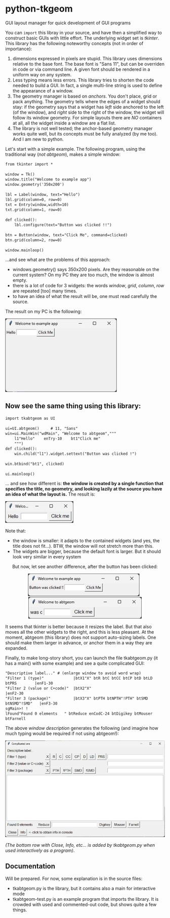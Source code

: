 # python-tkgeom
GUI layout manager for quick development of GUI programs

You can `import` this libray in your source, and have then a simplified way to construct basic GUIs with little effort. The underlying widget set is *tkinter*.
This library has the following noteworthy concepts (not in order of importance):
1. dimensions expressed in pixels are stupid. This library uses dimensions relative to the base font. The base font is "Sans 11", but can be overriden in code or via command line. A given font should be rendered in a uniform way on any system.
2. Less typing means less errors. This library tries to shorten the code needed to build a GUI. In fact, a single multi-line string is used to define the appearance of a window.
3. The geometry manager is based on *anchors*. You don't place, grid or pack anything. The geometry tells where the edges of a widget should stay: if the geometry says that a widget has *left* side anchored to the left (of the window), and *right* side to the right of the window, the widget will follow its window geometry. For simple layouts there are *NO* containers at all, all the widget inside a window are a flat list.
4. The library is not well tested; the anchor-based geometry manager works quite well, but its concepts must be fully analyzed (by me too). And I am new to python.

Let's start with a simple example. The following program, using the traditional way (*not abtgeom*), makes a simple window:

    from tkinter import *
    
    window = Tk()
    window.title("Welcome to example app")
    window.geometry('350x200')
    
    lbl = Label(window, text="Hello")
    lbl.grid(column=0, row=0)
    txt = Entry(window,width=10)
    txt.grid(column=1, row=0)
    
    def clicked():
        lbl.configure(text="Button was clicked !!")
    
    btn = Button(window, text="Click Me", command=clicked)
    btn.grid(column=2, row=0)
    
    window.mainloop()

...and see what are the problems of this approach:
* windows.geometry() says 350x200 pixels. Are they reasonable on the current system? On my PC they are too much, the window is almost empty.
* there is a lot of code for 3 widgets: the words *window*, *grid*, *column*, *row* are repeated [too] many times.
* to have an idea of what the result will be, one must read carefully the source.

The result on my PC is the following:

![output of traditional tkinter](/doc-assets/example1-result.png)

## Now see the same thing using this library:

    import tkabtgeom as UI
    
    ui=UI.abtgeom()     # 11, "Sans"
    win=ui.MainWin("wdMain", "Welcome to abtgeom","""
        l1"Hello"    enTry-10    bt1"Click me"
        """)
    def clicked():
        win.child("l1").widget.settext("Button was clicked !")
    
    win.btbind("bt1", clicked)
    
    ui.mainloop()

... and see how different is:
**the window is created by a single function that specifies the title, no geometry, and looking lazily at the source you have an idea of what the layout is.** The result is:

![abtgeom result for the same thing](/doc-assets/example1-abtresult.png)

Note that:
- the window is smaller: it adapts to the contained widgets (and yes, the title does not fit...). BTW, the window will not stretch more than this.
- The widgets are bigger, because the default font is larger. But it should look very similar in every system

<div style="text-align: center;">
But now, let see another difference, after the button has been clicked:

![tkinter, label resizes](/doc-assets/example1-resultafterclick.png) &nbsp; ![abtgeom instead](/doc-assets/example1-abtafterclick.png)
</div>

It seems that tkinter is better because it resizes the label. But that also moves all the other widgets to the right, and this is less pleasant.
At the moment, abtgeom (this library) does not support auto-sizing labels. One should make them larger in advance, or anchor them in a way they are expanded.

Finally, to make long-story short, you can launch the file tkabtgeom.py (it has a main() with some example) and see a quite complicated GUI:

    "Descriptive label..." # (enlarge window to avoid word wrap)
    "Filter 1 (type)"             |btX1"X" btR btC btCC btCP btD btLD btPRS        |enF1-30
    "Filter 2 (value or C+code)"  |btX2"X"                                         |enF2-30
    "Filter 3 (package)"          |btX3"X" btPTH btNPTH"!PTH" btSMD btNSMD"!SMD"   |enF3-30
    sgMain>! !
    lFound"Found 0 elements   " btReduce enCodC-24 btDigikey btMouser btFarnell

The above *window description* generates the following (and imagine how much typing would be required if not using abtgeom!):

![abtgeom complicated example](/doc-assets/complicated.png)

*(The bottom row with Close, Info, etc... is added by tkabtgeom.py when used interactively as a program)*.

## Documentation
Will be prepared. For now, some explanation is in the source files:
- tkabtgeom.py is the library, but it contains also a main for interactive mode
- tkabtgeom-test.py is an example program that imports the library. It is crowded with used and commented-out code, but shows quite a few things.

